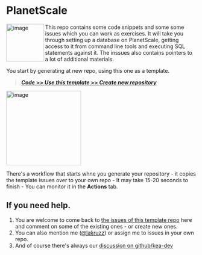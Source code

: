 # PlanetScale

 <img width="100" align="left" alt="image" src="https://user-images.githubusercontent.com/155492/219313640-1328aefb-7695-41d2-bbef-5c5ffe6ab079.png">

This repo contains some code snippets and some some issues which you can work as exercises. It will take you through setting up a database on PlanetScale, getting access to it from command line tools and executing SQL statements against it. The inssues also contains pointers to a lot of additional materials.

You start by generating at new repo, using this one as a template. 

> [**_Code_ >> _Use this template_ >> _Create new repository_**](https://github.com/kea-dev/planetscale/generate)

<a href="https://github.com/kea-dev/planetscale/generate"><img width="198" alt="image" src="https://user-images.githubusercontent.com/155492/228839581-5ca9dddd-a39f-4754-811c-92f092517734.png"></a>

There's a workflow that starts whne you generate your repository - it copies the template issues over to your own repo - It may take 15-20 seconds to finish - You can monitor it in the __Actions__ tab.

## If you need help. 

1. You are welcome to come back to [the issues of this template repo](https://github.com/kea-dev/planetscale/issues) here and comment on some of the existing ones - or create new ones.  
2. You can also mention me ([@lakruzz](https://github.com/lakruzz)) or assign me to issues in your own repo. 
3. And of course there's always our [discussion on github/kea-dev](https://github.com/orgs/kea-dev/discussions) 
